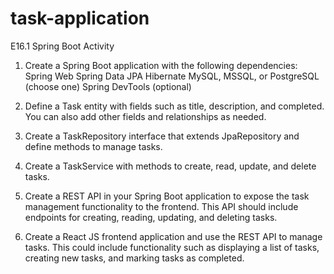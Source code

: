 # task-application
E16.1 Spring Boot Activity

1. Create a Spring Boot application with the following dependencies:
Spring Web
Spring Data JPA
Hibernate
MySQL, MSSQL, or PostgreSQL (choose one)
Spring DevTools (optional)

2. Define a Task entity with fields such as title, description, and completed. You can also add other fields and relationships as needed.
3. Create a TaskRepository interface that extends JpaRepository and define methods to manage tasks.
4. Create a TaskService with methods to create, read, update, and delete tasks.
5. Create a REST API in your Spring Boot application to expose the task management functionality to the frontend. This API should include endpoints for creating, reading, updating, and deleting tasks.
6. Create a React JS frontend application and use the REST API to manage tasks. This could include functionality such as displaying a list of tasks, creating new tasks, and marking tasks as completed.
